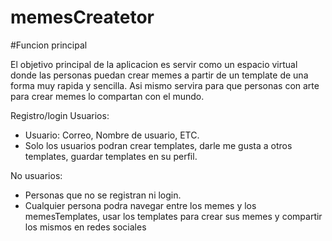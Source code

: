 # memesCreatetor

#Funcion principal

El objetivo principal de la aplicacion es servir como un espacio virtual donde las personas puedan crear memes a partir de un template de una forma muy rapida y sencilla. Asi mismo servira para que personas con arte para crear memes lo compartan con el mundo.

Registro/login Usuarios:
  - Usuario: Correo, Nombre de usuario, ETC.
  - Solo los usuarios podran crear templates, darle me gusta a otros templates, guardar templates en su perfil.

No usuarios:
  - Personas que no se registran ni login.
  - Cualquier persona podra navegar entre los memes y los memesTemplates, usar los templates para crear sus memes y compartir los mismos       en redes sociales

